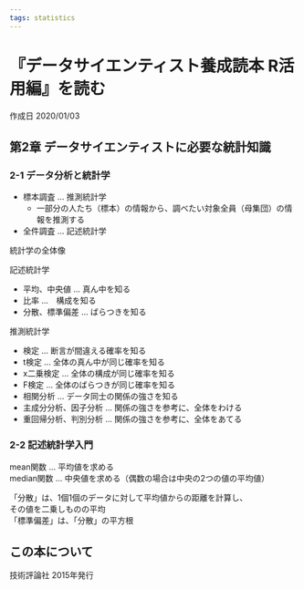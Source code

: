 ```yaml
---
tags: statistics
---
```


# 『データサイエンティスト養成読本 R活用編』を読む

作成日 2020/01/03

## 第2章 データサイエンティストに必要な統計知識

### 2-1 データ分析と統計学

- 標本調査 ... 推測統計学
  - 一部分の人たち（標本）の情報から、調べたい対象全員（母集団）の情報を推測する
- 全件調査 ... 記述統計学

統計学の全体像

記述統計学

- 平均、中央値 ... 真ん中を知る
- 比率 ...　構成を知る
- 分散、標準偏差 ... ばらつきを知る

推測統計学

- 検定 ... 断言が間違える確率を知る
- t検定 ... 全体の真ん中が同じ確率を知る
- x二乗検定 ... 全体の構成が同じ確率を知る
- F検定 ... 全体のばらつきが同じ確率を知る
- 相関分析 ... データ同士の関係の強さを知る
- 主成分分析、因子分析 ... 関係の強さを参考に、全体をわける
- 重回帰分析、判別分析 ... 関係の強さを参考に、全体をあてる

### 2-2 記述統計学入門

mean関数 ... 平均値を求める\
median関数 ... 中央値を求める（偶数の場合は中央の2つの値の平均値）

「分散」は、1個1個のデータに対して平均値からの距離を計算し、\
その値を二乗しものの平均\
「標準偏差」は、「分散」の平方根

## この本について

技術評論社 2015年発行




